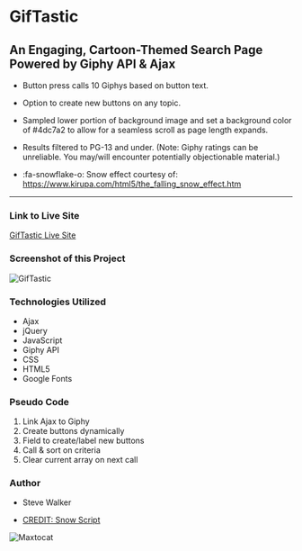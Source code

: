 # GifTastic

## An Engaging, Cartoon-Themed Search Page Powered by Giphy API & Ajax

* Button press calls 10 Giphys based on button text.

* Option to create new buttons on any topic.

* Sampled lower portion of background image and set a background color of #4dc7a2 to allow for a seamless scroll as page length expands.

* Results filtered to PG-13 and under. (Note: Giphy ratings can be unreliable. You may/will encounter potentially objectionable material.)

* :fa-snowflake-o: Snow effect courtesy of: https://www.kirupa.com/html5/the_falling_snow_effect.htm

---

### Link to Live Site
[GifTastic Live Site](https://captnwalker.github.io/GifTastic/ "GifTastic")

### Screenshot of this Project

![GifTastic](https://raw.github.com/captnwalker/GifTastic/master/screenshot/GifTastic-sm.png "Engaging, Cartoon-themed Giphy API Search Page")

### Technologies Utilized

* Ajax
* jQuery
* JavaScript
* Giphy API
* CSS
* HTML5
* Google Fonts

### Pseudo Code

1. Link Ajax to Giphy
2. Create buttons dynamically
3. Field to create/label new buttons
4. Call & sort on criteria
5. Clear current array on next call

### Author

* Steve Walker

* [CREDIT: Snow Script](https://www.kirupa.com/html5/the_falling_snow_effect.htm)

![Maxtocat](https://octodex.github.com/images/maxtocat.gif)